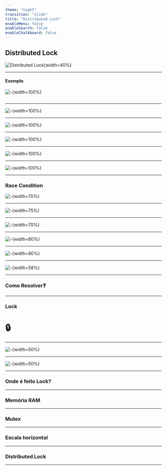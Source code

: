 ```yaml
---
theme: "night"
transition: "slide"
title: "Distributed Lock"
enableMenu: false
enableSearch: false
enableChalkboard: false
---
```


## Distributed Lock

![Distributed Lock](./images/capa.svg){width=40%}

---

#### Exemplo

![-](./images/fluxo.png){width=100%}

<img>

---

![-](./images/fluxo-detalhado.png){width=100%}

---

![-](./images/1-message.png){width=100%}

---

![-](./images/2-saldo.png){width=100%}

---

![-](./images/3-saldo.png){width=100%}

---

![-](./images/race.png){width=100%}

---

### Race Condition

![-](./images/race.svg){width=70%}

---

![-](./images/1-race.png){width=75%}

---

![-](./images/2-race.png){width=70%}

---

![-](./images/3-race.png){width=80%}

---

![-](./images/4-race.png){width=80%}

---

![-](./images/lost-update.png){width=58%}

---

### Como Resolver❓

---

### Lock

# 🔒

---

![-](./images/lock.png){width=50%}

---

![-](./images/lock-especifico.png){width=50%}

---

### Onde é feito Lock?

---

### Memória RAM

---

### Mutex

---

### Escala horizontal

---

### Distributed Lock

---

